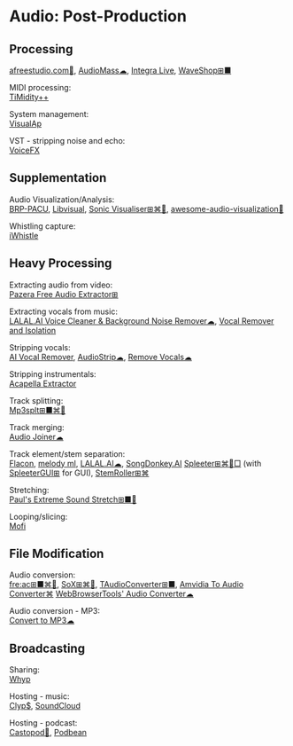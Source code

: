 # Audio: Post-Production

## Processing

[afreestudio.com💩](https://www.afreestudio.com/),
[AudioMass☁](https://audiomass.co/),
[Integra Live](https://integra.io/portfolio-items/integralive/),
[WaveShop⊞■](http://waveshop.sourceforge.net/)

MIDI processing:  
[TiMidity++](https://timidity.sourceforge.net/)

System management:  
[VisualAp](https://visualap.sourceforge.io/)

VST - stripping noise and echo:  
[VoiceFX](https://www.xaymar.com/projects/voicefx/)

## Supplementation

Audio Visualization/Analysis:  
[BRP-PACU](https://github.com/matthew-dews/brp-pacu),
[Libvisual](http://libvisual.org/),
[Sonic Visualiser⊞⌘🐧](https://www.sonicvisualiser.org/),
[awesome-audio-visualization💩](https://github.com/willianjusten/awesome-audio-visualization)

Whistling capture:  
[iWhistle](http://jbouchat.ucoz.com/index/iwhistle/0-7)

## Heavy Processing

Extracting audio from video:  
[Pazera Free Audio Extractor⊞](http://www.pazera-software.com/products/audio-extractor/)

Extracting vocals from music:  
[LALAL.AI Voice Cleaner & Background Noise Remover☁](https://www.lalal.ai/voice-cleaner/),
[Vocal Remover and Isolation](https://vocalremover.org/)

Stripping vocals:  
[AI Vocal Remover](https://aivocalremover.com/),
[AudioStrip☁](https://audiostrip.co.uk/),
[Remove Vocals☁](https://www.remove-vocals.com/en/)

Stripping instrumentals:  
[Acapella Extractor](https://www.acapella-extractor.com/en/)

Track splitting:  
[Mp3splt⊞■⌘🐧](http://mp3splt.sourceforge.net/mp3splt_page/home.php)

Track merging:  
[Audio Joiner☁](https://webbrowsertools.com/audio-joiner/)

Track element/stem separation:  
[Flacon](https://flacon.github.io/),
[melody ml](https://melody.ml/),
[LALAL.AI☁](https://www.lalal.ai/),
[SongDonkey.AI](https://songdonkey.ai/)
[Spleeter⊞⌘🐧□](https://github.com/deezer/spleeter) (with [SpleeterGUI⊞](https://makenweb.com/SpleeterGUI) for GUI),
[StemRoller⊞⌘](https://www.stemroller.com/)

Stretching:  
[Paul's Extreme Sound Stretch⊞■🐧](http://hypermammut.sourceforge.net/paulstretch/)

Looping/slicing:  
[Mofi](https://mofi.loud.red/)

## File Modification

Audio conversion:  
[fre:ac⊞■⌘🐧](https://www.freac.org/),
[SoX⊞⌘🐧](https://sox.sourceforge.net/),
[TAudioConverter⊞■](https://www.fosshub.com/TAudioConverter.html),
[Amvidia To Audio Converter⌘](https://amvidia.com/to-audio-converter)
[WebBrowserTools' Audio Converter☁](https://webbrowsertools.com/audio-converter/)

Audio conversion - MP3:  
[Convert to MP3☁](https://webbrowsertools.com/convert-to-mp3/)

## Broadcasting

Sharing:  
[Whyp](https://whyp.it/)

Hosting - music:  
[Clyp$](https://clyp.it/),
[SoundCloud](https://soundcloud.com/)

Hosting - podcast:  
[Castopod💾](https://castopod.org/),
[Podbean](https://www.podbean.com/podcast-hosting-pricing)
